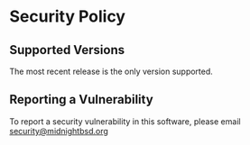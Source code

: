 # Security Policy

## Supported Versions

The most recent release is the only version supported.

## Reporting a Vulnerability

To report a security vulnerability in this software, please email security@midnightbsd.org
